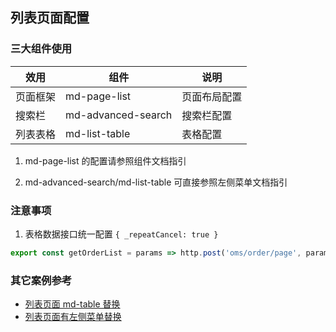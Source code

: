 <!--
 * @Author: lingyong.zeng
 * @Date: 2021-08-16 18:40:28
 * @LastEditors: 蔡远程
 * @LastEditTime: 2022-03-01 14:07:22
 * @Description: 
 * @FilePath: /nextop-docs/src/views/sass-dev-guide/list-page/basic.md
-->

## 列表页面配置

### 三大组件使用
| 效用 | 组件 | 说明 |
| -- | -- | -- |
| 页面框架 | md-page-list | 页面布局配置 |
| 搜索栏 | md-advanced-search | 搜索栏配置 |
| 列表表格 | md-list-table | 表格配置 |

1. md-page-list 的配置请参照组件文档指引

2. md-advanced-search/md-list-table 可直接参照左侧菜单文档指引


### 注意事项

1. 表格数据接口统一配置 `{ _repeatCancel: true }`

```js
export const getOrderList = params => http.post('oms/order/page', params, { _repeatCancel: true });
```


### 其它案例参考
* [列表页面 md-table 替换](http://git.nextop.cc/nextop-web-erp/md-gamma-finance/blob/develop/src/views/accounting-Inventory-synthesis.vue)
* [列表页面有左侧菜单替换](http://git.nextop.cc/nextop-web-erp/md-gamma-finance/blob/develop/src/views/accounting-expense-item.vue)
